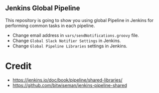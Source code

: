 ## Jenkins Global Pipeline

This repository is going to show you using global Pipeline in Jenkins for performing common tasks in each pipeline.


* Change email address in `vars/sendNotifications.groovy` file.
* Change `Global Slack Notifier Settings` in Jenkins.
* Change `Global Pipeline Libraries` settings in Jenkins.

# Credit

* https://jenkins.io/doc/book/pipeline/shared-libraries/
* https://github.com/bitwiseman/jenkins-pipeline-shared
